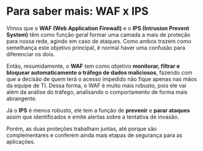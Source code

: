# Para saber mais: WAF x IPS

Vimos que o **WAF (Web Application Firewall)** e o **IPS (Intrusion Prevent System)** têm como função geral formar uma camada a mais de proteção para nossa rede, agindo em caso de ataques. Como ambos trazem como semelhança este objetivo principal, é normal haver uma confusão para diferenciar os dois.

Então, resumidamente, o **WAF** tem como objetivo **monitorar, filtrar e bloquear automaticamente o tráfego de dados maliciosos**, fazendo com que a decisão de quem terá o acesso impedido não fique apenas nas mãos da equipe de TI. Dessa forma, o WAF é muito mais robusto, pois ele vai além da análise do tráfego, analisando o comportamento de forma mais abrangente.

Já o **IPS** é menos robusto, ele tem a função de **prevenir** e **parar ataques** assim que identificados e emite alertas sobre a tentativa de invasão.

Porém, as duas proteções trabalham juntas, até porque são complementares e conferem ainda mais etapas de segurança para as aplicações.
